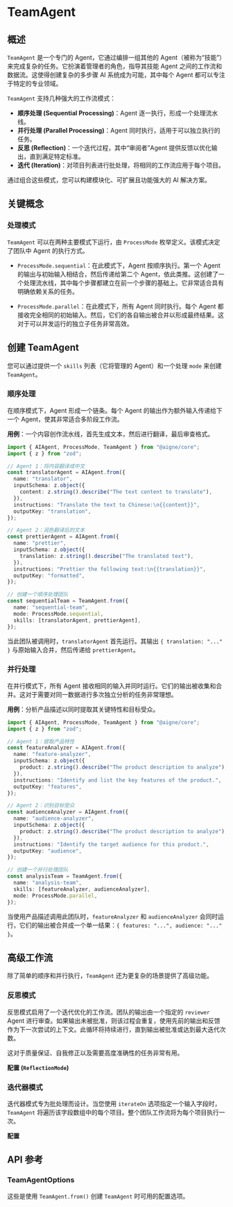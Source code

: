 # TeamAgent

## 概述

`TeamAgent` 是一个专门的 Agent，它通过编排一组其他的 Agent（被称为“技能”）来完成复杂的任务。它扮演着管理者的角色，指导其技能 Agent 之间的工作流和数据流。这使得创建复杂的多步骤 AI 系统成为可能，其中每个 Agent 都可以专注于特定的专业领域。

`TeamAgent` 支持几种强大的工作流模式：

*   **顺序处理 (Sequential Processing)**：Agent 逐一执行，形成一个处理流水线。
*   **并行处理 (Parallel Processing)**：Agent 同时执行，适用于可以独立执行的任务。
*   **反思 (Reflection)**：一个迭代过程，其中“审阅者”Agent 提供反馈以优化输出，直到满足特定标准。
*   **迭代 (Iteration)**：对项目列表进行批处理，将相同的工作流应用于每个项目。

通过组合这些模式，您可以构建模块化、可扩展且功能强大的 AI 解决方案。

## 关键概念

### 处理模式

`TeamAgent` 可以在两种主要模式下运行，由 `ProcessMode` 枚举定义。该模式决定了团队中 Agent 的执行方式。

*   `ProcessMode.sequential`：在此模式下，Agent 按顺序执行。第一个 Agent 的输出与初始输入相结合，然后传递给第二个 Agent，依此类推。这创建了一个处理流水线，其中每个步骤都建立在前一个步骤的基础上。它非常适合具有明确依赖关系的任务。

*   `ProcessMode.parallel`：在此模式下，所有 Agent 同时执行。每个 Agent 都接收完全相同的初始输入。然后，它们的各自输出被合并以形成最终结果。这对于可以并发运行的独立子任务非常高效。

## 创建 TeamAgent

您可以通过提供一个 `skills` 列表（它将管理的 Agent）和一个处理 `mode` 来创建 `TeamAgent`。

### 顺序处理

在顺序模式下，Agent 形成一个链条。每个 Agent 的输出作为额外输入传递给下一个 Agent，使其非常适合多阶段工作流。

**用例**：一个内容创作流水线，首先生成文本，然后进行翻译，最后审查格式。

```typescript
import { AIAgent, ProcessMode, TeamAgent } from "@aigne/core";
import { z } from "zod";

// Agent 1：将内容翻译成中文
const translatorAgent = AIAgent.from({
  name: "translator",
  inputSchema: z.object({
    content: z.string().describe("The text content to translate"),
  }),
  instructions: "Translate the text to Chinese:\n{{content}}",
  outputKey: "translation",
});

// Agent 2：润色翻译后的文本
const prettierAgent = AIAgent.from({
  name: "prettier",
  inputSchema: z.object({
    translation: z.string().describe("The translated text"),
  }),
  instructions: "Prettier the following text:\n{{translation}}",
  outputKey: "formatted",
});

// 创建一个顺序处理团队
const sequentialTeam = TeamAgent.from({
  name: "sequential-team",
  mode: ProcessMode.sequential,
  skills: [translatorAgent, prettierAgent],
});
```

当此团队被调用时，`translatorAgent` 首先运行。其输出 `{ translation: "..." }` 与原始输入合并，然后传递给 `prettierAgent`。

### 并行处理

在并行模式下，所有 Agent 接收相同的输入并同时运行。它们的输出被收集和合并。这对于需要对同一数据进行多次独立分析的任务非常理想。

**用例**：分析产品描述以同时提取其关键特性和目标受众。

```typescript
import { AIAgent, ProcessMode, TeamAgent } from "@aigne/core";
import { z } from "zod";

// Agent 1：提取产品特性
const featureAnalyzer = AIAgent.from({
  name: "feature-analyzer",
  inputSchema: z.object({
    product: z.string().describe("The product description to analyze"),
  }),
  instructions: "Identify and list the key features of the product.",
  outputKey: "features",
});

// Agent 2：识别目标受众
const audienceAnalyzer = AIAgent.from({
  name: "audience-analyzer",
  inputSchema: z.object({
    product: z.string().describe("The product description to analyze"),
  }),
  instructions: "Identify the target audience for this product.",
  outputKey: "audience",
});

// 创建一个并行处理团队
const analysisTeam = TeamAgent.from({
  name: "analysis-team",
  skills: [featureAnalyzer, audienceAnalyzer],
  mode: ProcessMode.parallel,
});
```

当使用产品描述调用此团队时，`featureAnalyzer` 和 `audienceAnalyzer` 会同时运行，它们的输出被合并成一个单一结果：`{ features: "...", audience: "..." }`。

## 高级工作流

除了简单的顺序和并行执行，`TeamAgent` 还为更复杂的场景提供了高级功能。

### 反思模式

反思模式启用了一个迭代优化的工作流。团队的输出由一个指定的 `reviewer` Agent 进行审查。如果输出未被批准，则该过程会重复，使用先前的输出和反馈作为下一次尝试的上下文。此循环将持续进行，直到输出被批准或达到最大迭代次数。

这对于质量保证、自我修正以及需要高度准确性的任务非常有用。

**配置 (`ReflectionMode`)**

<x-field-group>
  <x-field data-name="reviewer" data-type="Agent" data-required="true" data-desc="负责评估团队输出的 Agent。"></x-field>
  <x-field data-name="isApproved" data-type="((output: Message) => PromiseOrValue<boolean>) | string" data-required="true" data-desc="一个函数或审阅者输出中的字段名，用于确定结果是否被批准。如果它是一个字符串，则会检查相应字段的真值。"></x-field>
  <x-field data-name="maxIterations" data-type="number" data-default="3" data-required="false" data-desc="抛出错误前的最大审查周期数。"></x-field>
  <x-field data-name="returnLastOnMaxIterations" data-type="boolean" data-default="false" data-required="false" data-desc="如果为 true，则在达到最大迭代次数时返回最后生成的输出，而不是抛出错误。"></x-field>
</x-field-group>

### 迭代器模式

迭代器模式专为批处理而设计。当您使用 `iterateOn` 选项指定一个输入字段时，`TeamAgent` 将遍历该字段数组中的每个项目。整个团队工作流将为每个项目执行一次。

**配置**

<x-field-group>
  <x-field data-name="iterateOn" data-type="keyof I" data-required="true" data-desc="包含要迭代的数组的输入字段的键。"></x-field>
  <x-field data-name="concurrency" data-type="number" data-default="1" data-required="false" data-desc="并发处理的最大项目数。"></x-field>
  <x-field data-name="iterateWithPreviousOutput" data-type="boolean" data-default="false" data-required="false" data-desc="如果为 true，处理一个项目的输出将被合并回来，使其可用于数组中的后续项目。这要求并发数 `concurrency` 为 1。"></x-field>
</x-field-group>

## API 参考

### TeamAgentOptions

这些是使用 `TeamAgent.from()` 创建 `TeamAgent` 时可用的配置选项。

<x-field-group>
  <x-field data-name="name" data-type="string" data-required="true" data-desc="Agent 的唯一名称。"></x-field>
  <x-field data-name="description" data-type="string" data-required="false" data-desc="对 Agent 用途的描述。"></x-field>
  <x-field data-name="skills" data-type="Agent[]" data-required="true" data-desc="组成团队的 Agent 数组。"></x-field>
  <x-field data-name="mode" data-type="ProcessMode" data-default="ProcessMode.sequential" data-required="false" data-desc="团队的处理模式，可以是 'sequential' 或 'parallel'。"></x-field>
  <x-field data-name="reflection" data-type="ReflectionMode" data-required="false" data-desc="用于启用迭代式反思工作流的配置。"></x-field>
  <x-field data-name="iterateOn" data-type="keyof I" data-required="false" data-desc="用于批处理的要迭代的输入字段键。"></x-field>
  <x-field data-name="concurrency" data-type="number" data-default="1" data-required="false" data-desc="迭代器模式的并发级别。"></x-field>
  <x-field data-name="iterateWithPreviousOutput" data-type="boolean" data-default="false" data-required="false" data-desc="在批处理期间是否将一次迭代的输出反馈给下一次迭代。"></x-field>
  <x-field data-name="includeAllStepsOutput" data-type="boolean" data-default="false" data-required="false" data-desc="在顺序模式下，如果为 true，最终输出将包括所有中间步骤的输出，而不仅仅是最后一个步骤的输出。"></x-field>
</x-field-group>